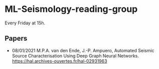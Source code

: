 # ML-Seismology-reading-group

Every Friday at 15h.

## Papers
- 08/01/2021
M.P.A. van den Ende, J.-P. Ampuero, Automated Seismic Source Characterisation Using Deep Graph Neural Networks.
https://hal.archives-ouvertes.fr/hal-02931963

